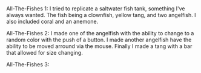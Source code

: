 # 

All-The-Fishes 1: 
I tried to replicate a saltwater fish tank, something I've always wanted. The fish being a clownfish, yellow tang, and two angelfish. I also included coral and an anemone.

All-The-Fishes 2: 
I made one of the angelfish with the ability to change to a random color with the push of a button. I made another angelfish have the ability to be moved arround via the mouse. Finally I made a tang with a bar that allowed for size changing.

All-The-Fishes 3:

